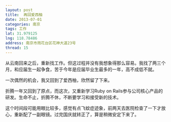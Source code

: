 ```yaml
---
layout: post
title:  再回爱西柚
date: 2013-07-01 
categories: 南京
tags: 工作
lat: 31.979125
lng: 118.78486
address: 南京市雨花台区花神大道23号
thread: 15
---
```


从云南回来之后，重新找工作。但这过程并没有我想象得那么容易。我找了两三个月，和应届生一起争食，苦于今年是应届毕业生最多的一年，高不成低不就。

一次偶然的机会，我又回到了爱西柚，欣然留了下来。

折腾一年又回到了原点，而这次，又重新学习Ruby on Rails参与公司核心产品的研发。生命不止，折腾不休，不断要学习和接受新的技术。

这个时间段可能用眼比较多，感觉有点飞蚊症迹象，前两天去医院检查了一下才放心，重新配了一副眼镜。过完国庆就转正了，算是稍微安定下来了。
